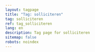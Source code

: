 ```yaml
---
layout: tagpage
title: "Tag: solliciteren"
tag: solliciteren
ref: tag_solliciteren
lang: en
description: Tag page for solliciteren
sitemap: false
robots: noindex
---
```

